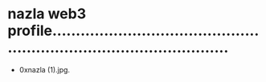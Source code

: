# nazla web3 profile...........................................................................................
- 0xnazla (1).jpg.
